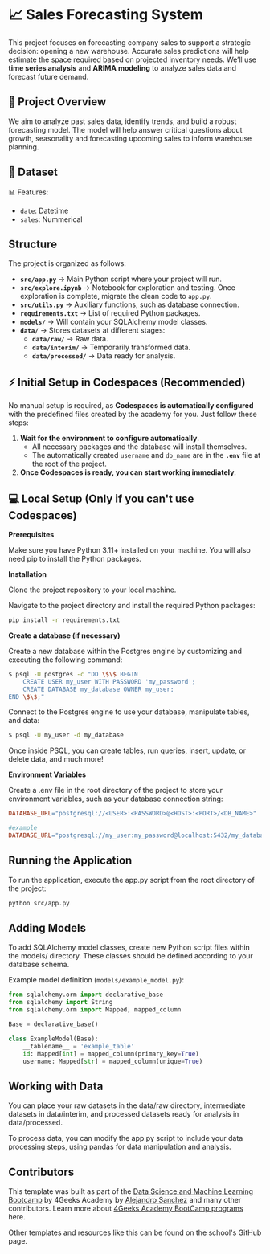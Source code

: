# 📈 Sales Forecasting System

This project focuses on forecasting company sales to support a strategic decision: opening a new warehouse. Accurate sales predictions will help estimate the space required based on projected inventory needs. We’ll use **time series analysis** and **ARIMA modeling** to analyze sales data and forecast future demand.

## 🚀 Project Overview

We aim to analyze past sales data, identify trends, and build a robust forecasting model. The model will help answer critical questions about growth, seasonality and forecasting upcoming sales to inform warehouse planning.

## 📁 Dataset

📊 Features:

- `date`: Datetime
- `sales`: Nummerical

## Structure

The project is organized as follows:

- **`src/app.py`** → Main Python script where your project will run.
- **`src/explore.ipynb`** → Notebook for exploration and testing. Once exploration is complete, migrate the clean code to `app.py`.
- **`src/utils.py`** → Auxiliary functions, such as database connection.
- **`requirements.txt`** → List of required Python packages.
- **`models/`** → Will contain your SQLAlchemy model classes.
- **`data/`** → Stores datasets at different stages:
  - **`data/raw/`** → Raw data.
  - **`data/interim/`** → Temporarily transformed data.
  - **`data/processed/`** → Data ready for analysis.


## ⚡ Initial Setup in Codespaces (Recommended)

No manual setup is required, as **Codespaces is automatically configured** with the predefined files created by the academy for you. Just follow these steps:

1. **Wait for the environment to configure automatically**.
   - All necessary packages and the database will install themselves.
   - The automatically created `username` and `db_name` are in the **`.env`** file at the root of the project.
2. **Once Codespaces is ready, you can start working immediately**.


## 💻 Local Setup (Only if you can't use Codespaces)

**Prerequisites**

Make sure you have Python 3.11+ installed on your machine. You will also need pip to install the Python packages.

**Installation**

Clone the project repository to your local machine.

Navigate to the project directory and install the required Python packages:

```bash
pip install -r requirements.txt
```

**Create a database (if necessary)**

Create a new database within the Postgres engine by customizing and executing the following command:

```bash
$ psql -U postgres -c "DO \$\$ BEGIN 
    CREATE USER my_user WITH PASSWORD 'my_password'; 
    CREATE DATABASE my_database OWNER my_user; 
END \$\$;"
```
Connect to the Postgres engine to use your database, manipulate tables, and data:

```bash
$ psql -U my_user -d my_database
```

Once inside PSQL, you can create tables, run queries, insert, update, or delete data, and much more!

**Environment Variables**

Create a .env file in the root directory of the project to store your environment variables, such as your database connection string:

```makefile
DATABASE_URL="postgresql://<USER>:<PASSWORD>@<HOST>:<PORT>/<DB_NAME>"

#example
DATABASE_URL="postgresql://my_user:my_password@localhost:5432/my_database"
```

## Running the Application

To run the application, execute the app.py script from the root directory of the project:

```bash
python src/app.py
```

## Adding Models

To add SQLAlchemy model classes, create new Python script files within the models/ directory. These classes should be defined according to your database schema.

Example model definition (`models/example_model.py`):

```py
from sqlalchemy.orm import declarative_base
from sqlalchemy import String
from sqlalchemy.orm import Mapped, mapped_column

Base = declarative_base()

class ExampleModel(Base):
    __tablename__ = 'example_table'
    id: Mapped[int] = mapped_column(primary_key=True)
    username: Mapped[str] = mapped_column(unique=True)
```

## Working with Data

You can place your raw datasets in the data/raw directory, intermediate datasets in data/interim, and processed datasets ready for analysis in data/processed.

To process data, you can modify the app.py script to include your data processing steps, using pandas for data manipulation and analysis.

## Contributors

This template was built as part of the [Data Science and Machine Learning Bootcamp](https://4geeksacademy.com/us/coding-bootcamps/datascience-machine-learning) by 4Geeks Academy by [Alejandro Sanchez](https://twitter.com/alesanchezr) and many other contributors. Learn more about [4Geeks Academy BootCamp programs](https://4geeksacademy.com/us/programs) here.

Other templates and resources like this can be found on the school's GitHub page.

